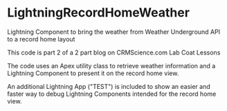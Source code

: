 # LightningRecordHomeWeather
Lightning Component to bring the weather from Weather Underground API to a record home layout

This code is part 2 of a 2 part blog on CRMScience.com Lab Coat Lessons

The code uses an Apex utility class to retrieve weather information and a Lightning Component to present it on the record home view.

An additional Lightning App ("TEST") is included to show an easier and faster way to debug Lightning Components intended for the record home view.
